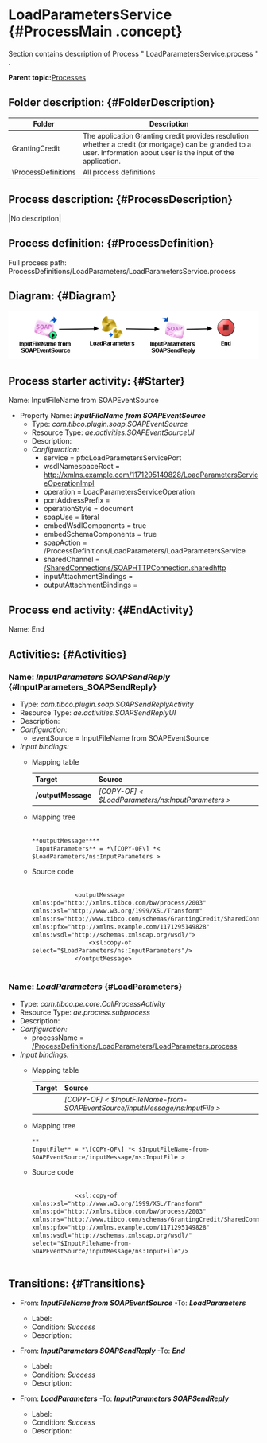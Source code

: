 # LoadParametersService {#ProcessMain .concept}

Section contains description of Process " LoadParametersService.process " .

**Parent topic:**[Processes](../../../../../../../modules/demo_Enterprise/dita/projects/GrantingCredit/common/process.md)

## Folder description: {#FolderDescription}

|Folder|Description|
|------|-----------|
|GrantingCredit|The application Granting credit provides resolution whether a credit \(or mortgage\) can be granded to a user. Information about user is the input of the application.|
|\\ProcessDefinitions|All process definitions|

## Process description: {#ProcessDescription}

|No description|

## Process definition: {#ProcessDefinition}

Full process path: ProcessDefinitions/LoadParameters/LoadParametersService.process

## Diagram: {#Diagram}

![](LoadParametersService.process.png)

## Process starter activity: {#Starter}

Name: InputFileName from SOAPEventSource

-   Property Name: ***InputFileName from SOAPEventSource***
    -   Type: *com.tibco.plugin.soap.SOAPEventSource*
    -   Resource Type: *ae.activities.SOAPEventSourceUI*
    -   Description:
    -   *Configuration:*
        -   service = pfx:LoadParametersServicePort
        -   wsdlNamespaceRoot = http://xmlns.example.com/1171295149828/LoadParametersServiceOperationImpl
        -   operation = LoadParametersServiceOperation
        -   portAddressPrefix =
        -   operationStyle = document
        -   soapUse = literal
        -   embedWsdlComponents = true
        -   embedSchemaComponents = true
        -   soapAction = /ProcessDefinitions/LoadParameters/LoadParametersService
        -   sharedChannel = [/SharedConnections/SOAPHTTPConnection.sharedhttp](../../SharedConnections/SOAPHTTPConnection.sharedhttp.md)
        -   inputAttachmentBindings =
        -   outputAttachmentBindings =

## Process end activity: {#EndActivity}

Name: End

## Activities: {#Activities}

### Name: ***InputParameters SOAPSendReply*** {#InputParameters_SOAPSendReply}

-   Type: *com.tibco.plugin.soap.SOAPSendReplyActivity*
-   Resource Type: *ae.activities.SOAPSendReplyUI*
-   Description:
-   *Configuration:*
    -   eventSource = InputFileName from SOAPEventSource
-   *Input bindings:*
    -   Mapping table

        |Target|Source|
        |------|------|
        |**/outputMessage**|*\[COPY-OF\] < $LoadParameters/ns:InputParameters \>*|

    -   Mapping tree

        ```
        
        **outputMessage****
         InputParameters** = *\[COPY-OF\] *< $LoadParameters/ns:InputParameters >
        ```

    -   Source code

        ```
        
                    <outputMessage xmlns:pd="http://xmlns.tibco.com/bw/process/2003" xmlns:xsl="http://www.w3.org/1999/XSL/Transform" xmlns:ns="http://www.tibco.com/schemas/GrantingCredit/SharedConnections/Schema.xsd" xmlns:pfx="http://xmlns.example.com/1171295149828" xmlns:wsdl="http://schemas.xmlsoap.org/wsdl/">
                        <xsl:copy-of select="$LoadParameters/ns:InputParameters"/>
                    </outputMessage>
                
        ```


### Name: ***LoadParameters*** {#LoadParameters}

-   Type: *com.tibco.pe.core.CallProcessActivity*
-   Resource Type: *ae.process.subprocess*
-   Description:
-   *Configuration:*
    -   processName = [/ProcessDefinitions/LoadParameters/LoadParameters.process](LoadParameters.process.md)
-   *Input bindings:*
    -   Mapping table

        |Target|Source|
        |------|------|
        | |*\[COPY-OF\] < $InputFileName-from-SOAPEventSource/inputMessage/ns:InputFile \>*|

    -   Mapping tree

        ```
        **
        InputFile** = *\[COPY-OF\] *< $InputFileName-from-SOAPEventSource/inputMessage/ns:InputFile >
        ```

    -   Source code

        ```
        
                    <xsl:copy-of xmlns:xsl="http://www.w3.org/1999/XSL/Transform" xmlns:pd="http://xmlns.tibco.com/bw/process/2003" xmlns:ns="http://www.tibco.com/schemas/GrantingCredit/SharedConnections/Schema.xsd" xmlns:pfx="http://xmlns.example.com/1171295149828" xmlns:wsdl="http://schemas.xmlsoap.org/wsdl/" select="$InputFileName-from-SOAPEventSource/inputMessage/ns:InputFile"/>
                
        ```


## Transitions: {#Transitions}

-   From: ***InputFileName from SOAPEventSource*** -To: ***LoadParameters***
    -   Label:
    -   Condition: *Success*
    -   Description:

-   From: ***InputParameters SOAPSendReply*** -To: ***End***
    -   Label:
    -   Condition: *Success*
    -   Description:

-   From: ***LoadParameters*** -To: ***InputParameters SOAPSendReply***
    -   Label:
    -   Condition: *Success*
    -   Description:

